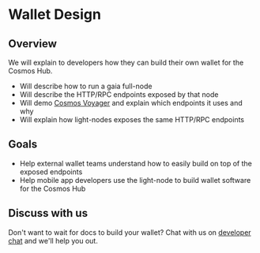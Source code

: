 # Wallet Design

## Overview

We will explain to developers how they can build their own wallet for the Cosmos Hub.

* Will describe how to run a gaia full-node
* Will describe the HTTP/RPC endpoints exposed by that node
* Will demo [Cosmos Voyager](/voyager) and explain which endpoints it uses and why
* Will explain how light-nodes exposes the same HTTP/RPC endpoints

## Goals

* Help external wallet teams understand how to easily build on top of the exposed endpoints
* Help mobile app developers use the light-node to build wallet software for the Cosmos Hub

## Discuss with us

Don't want to wait for docs to build your wallet? Chat with us on [developer chat](https://riot.im/app/#/room/#cosmos:matrix.org) and we'll help you out.
